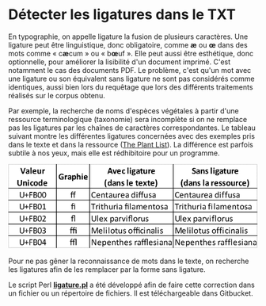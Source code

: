 # Détecter les ligatures dans le TXT

En typographie, on appelle ligature la fusion de plusieurs caractères. Une ligature peut être linguistique, donc obligatoire, comme **æ** ou **œ** dans des mots comme « c**æ**cum » ou « b**œ**uf ». Elle peut aussi être esthétique, donc optionnelle, pour améliorer la lisibilité d'un document imprimé. C'est notamment le cas des documents PDF. Le problème, c'est qu'un mot avec une ligature ou son équivalent sans ligature ne sont pas considérés comme identiques, aussi bien lors du requêtage que lors des différents traitements réalisés sur le corpus obtenu.

Par exemple, la recherche de noms d'espèces végétales à partir d'une ressource terminologique \(taxonomie\) sera incomplète si on ne remplace pas les ligatures par les chaînes de caractères correspondantes. Le tableau suivant montre les différentes ligatures concernées avec des exemples pris dans le texte et dans la ressource \([The Plant List](http://www.theplantlist.org/)\). La différence est parfois subtile à nos yeux, mais elle est rédhibitoire pour un programme.

![ligatures](../../.gitbook/assets/ligatures.png)

Pour ne pas gêner la reconnaissance de mots dans le texte, on recherche les ligatures afin de les remplacer par la forme sans ligature.

Le script Perl [**ligature.pl**](https://git.istex.fr/scodex/harvest-corpus/blob/master/outils/ligature/ligature.pl) a été développé afin de faire cette correction dans un fichier ou un répertoire de fichiers. Il est téléchargeable dans Gitbucket.

